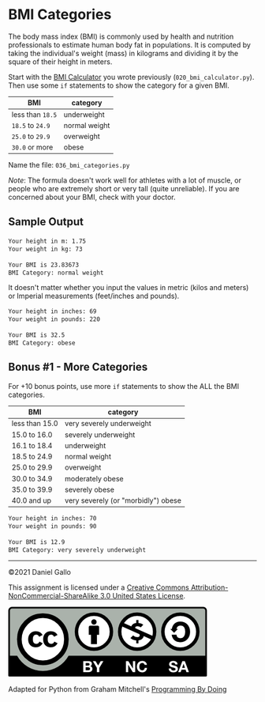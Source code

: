 # BMI Categories

The body mass index (BMI) is commonly used by health and nutrition professionals to estimate human body fat in populations. It is computed by taking the individual's weight (mass) in kilograms and dividing it by the square of their height in meters.

Start with the [BMI Calculator](020-bmi-calculator.md) you
wrote previously (`020_bmi_calculator.py`). Then use some `if`
statements to show the category for a given BMI.


| BMI | category |
| - | - |
| less than `18.5` | underweight |
| `18.5` to `24.9` | normal weight |
| `25.0` to `29.9` | overweight |
| `30.0` or more | obese |

Name the file: `036_bmi_categories.py`


*Note*: The formula doesn't work well for athletes with a lot of muscle, or people who are extremely short or very tall (quite unreliable). If you are concerned about your BMI, check with your doctor.


Sample Output
-------------
```
Your height in m: 1.75
Your weight in kg: 73

Your BMI is 23.83673
BMI Category: normal weight

```

It doesn't matter whether you input the values in metric (kilos and meters)
or Imperial measurements (feet/inches and pounds).

```
Your height in inches: 69
Your weight in pounds: 220

Your BMI is 32.5
BMI Category: obese

```

Bonus #1 - More Categories
--------------------------

For +10 bonus points, use more `if` statements
to show the ALL the BMI categories.

| BMI | category |
| - | - |
| less than 15.0 | very severely underweight |
| 15.0 to 16.0 | severely underweight  |
| 16.1 to 18.4 | underweight |
| 18.5 to 24.9 | normal weight |
| 25.0 to 29.9 | overweight |
| 30.0 to 34.9 | moderately obese |
| 35.0 to 39.9 | severely obese |
| 40.0 and up | very severely (or "morbidly") obese |


```
Your height in inches: 70
Your weight in pounds: 90

Your BMI is 12.9
BMI Category: very severely underweight

```

---

©2021 Daniel Gallo

This assignment is licensed under a
[Creative Commons Attribution-NonCommercial-ShareAlike 3.0 United States License](https://creativecommons.org/licenses/by-nc-sa/3.0/us/deed.en_US).  

![Creative Commons License](images/by-nc-sa.png)

Adapted for Python from Graham Mitchell's [Programming By Doing](https://programmingbydoing.com/)